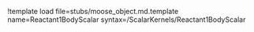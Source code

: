 !template load file=stubs/moose_object.md.template name=Reactant1BodyScalar syntax=/ScalarKernels/Reactant1BodyScalar